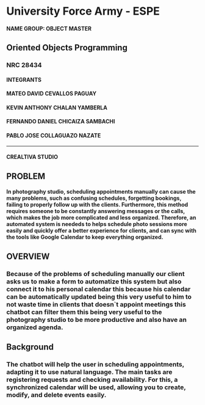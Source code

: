 #  University Force Army - ESPE
#### NAME GROUP: OBJECT MASTER 
##  Oriented Objects Programming
### NRC 28434
#### INTEGRANTS
#### MATEO DAVID CEVALLOS PAGUAY
#### KEVIN ANTHONY CHALAN YAMBERLA
#### FERNANDO DANIEL CHICAIZA SAMBACHI
#### PABLO JOSE COLLAGUAZO NAZATE
---
#### CREALTIVA STUDIO 
##  PROBLEM
#### In  photography studio, scheduling appointments manually can cause the many problems, such as confusing schedules, forgetting bookings, failing to properly follow up with the clients. Furthermore, this method requires someone to be constantly answering messages or the calls, which makes the job more complicated and less organized. Therefore, an automated system is neededs to helps schedule photo sessions more easily and quickly offer a better experience for clients, and can sync with the tools like Google Calendar to keep everything organized.

## OVERVIEW
### Because of the problems of scheduling manually our client asks us to make a form to automatize this system but also connect it to his personal calendar this because his calendar can be automatically updated being this very useful to him to not waste time in clients that doesn`t appoint meetings this chatbot can filter them this being very useful to the photography studio to be more productive and also have an organized agenda.
## Background
### The chatbot will help the user in scheduling appointments, adapting it to use natural language. The main tasks are registering requests and checking availability. For this, a synchronized calendar will be used, allowing you to create, modify, and delete events easily.

